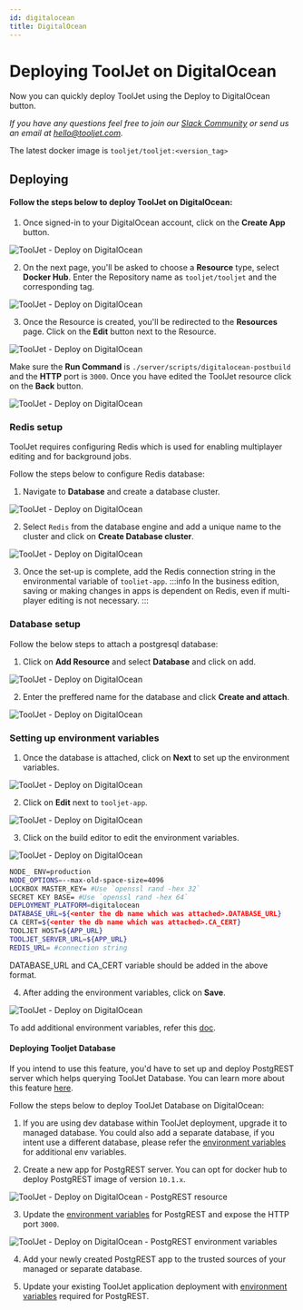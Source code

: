 ```yaml
---
id: digitalocean
title: DigitalOcean
---
```


# Deploying ToolJet on DigitalOcean

Now you can quickly deploy ToolJet using the Deploy to DigitalOcean button.

*If you have any questions feel free to join our [Slack Community](https://tooljet.com/slack) or send us an email at hello@tooljet.com.*

The latest docker image is `tooljet/tooljet:<version_tag>`

## Deploying

#### Follow the steps below to deploy ToolJet on DigitalOcean:

1. Once signed-in to your DigitalOcean account, click on the **Create App** button. 
  
  <div style={{textAlign: 'center'}}>

  <img className="screenshot-full" src="/img/setup/digitalocean/1.png" alt="ToolJet - Deploy on DigitalOcean" />

  </div>

2. On the next page, you'll be asked to choose a **Resource** type, select **Docker Hub**. Enter the Repository name as `tooljet/tooljet` and the corresponding tag.

  <div style={{textAlign: 'center'}}>

  <img className="screenshot-full" src="/img/setup/digitalocean/2.png" alt="ToolJet - Deploy on DigitalOcean" />

  </div>

3. Once the Resource is created, you'll be redirected to the **Resources** page. Click on the **Edit** button next to the Resource.

  <div style={{textAlign: 'center'}}>

  <img className="screenshot-full" src="/img/setup/digitalocean/3.png" alt="ToolJet - Deploy on DigitalOcean" />

  </div>
  
  Make sure the **Run Command** is `./server/scripts/digitalocean-postbuild` and the **HTTP** port is `3000`. Once you have edited the ToolJet resource click on the **Back** button.

  <div style={{textAlign: 'center'}}>

  <img className="screenshot-full" src="/img/setup/digitalocean/4.png" alt="ToolJet - Deploy on DigitalOcean" />

  </div>

### Redis setup

ToolJet requires configuring Redis which is used for enabling multiplayer editing and for background jobs.

Follow the steps below to configure Redis database:

1. Navigate to **Database** and create a database cluster.

  <div style={{textAlign: 'center'}}>

  <img className="screenshot-full" src="/img/setup/digitalocean/5.png" alt="ToolJet - Deploy on DigitalOcean" />

  </div>

2. Select `Redis` from the database engine and add a unique name to the cluster and click on **Create Database cluster**.

  <div style={{textAlign: 'center'}}>

  <img className="screenshot-full" src="/img/setup/digitalocean/6.png" alt="ToolJet - Deploy on DigitalOcean" />

  </div>

3. Once the set-up is complete, add the Redis connection string in the environmental variable of `tooliet-app`.
  :::info
  In the business edition, saving or making changes in apps is dependent on Redis, even if multi-player editing is not necessary.
  :::
  
### Database setup

Follow the below steps to attach a postgresql database:

1. Click on **Add Resource** and select **Database** and click on add.

  <div style={{textAlign: 'center'}}>

  <img className="screenshot-full" src="/img/setup/digitalocean/7.png" alt="ToolJet - Deploy on DigitalOcean" />

  </div>

2. Enter the preffered name for the database and click **Create and attach**.

  <div style={{textAlign: 'center'}}>

  <img className="screenshot-full" src="/img/setup/digitalocean/8.png" alt="ToolJet - Deploy on DigitalOcean" />

  </div>

### Setting up environment variables

1. Once the database is attached, click on **Next** to set up the environment variables.

  <div style={{textAlign: 'center'}}>

  <img className="screenshot-full" src="/img/setup/digitalocean/9.png" alt="ToolJet - Deploy on DigitalOcean" />

  </div>

2. Click on **Edit** next to `tooljet-app`.

  <div style={{textAlign: 'center'}}>

  <img className="screenshot-full" src="/img/setup/digitalocean/10.png" alt="ToolJet - Deploy on DigitalOcean" />

  </div>

3. Click on the build editor to edit the environment variables.

  <div style={{textAlign: 'center'}}>

  <img className="screenshot-full" src="/img/setup/digitalocean/11.png" alt="ToolJet - Deploy on DigitalOcean" />

  </div>

  ```bash
  NODE_ ENV=production
  NODE_OPTIONS=--max-old-space-size=4096
  LOCKBOX MASTER_KEY= #Use `openssl rand -hex 32`
  SECRET KEY BASE= #Use `openssl rand -hex 64`
  DEPLOYMENT_PLATFORM=digitalocean
  DATABASE_URL=${<enter the db name which was attached>.DATABASE_URL}
  CA CERT=${<enter the db name which was attached>.CA_CERT}
  TOOLJET HOST=${APP_URL} 
  TOOLJET_SERVER_URL=${APP_URL} 
  REDIS_URL= #connection string
  ```

  DATABASE_URL and CA_CERT variable should be added in the above format.

4. After adding the environment variables, click on **Save**.

  <div style={{textAlign: 'center'}}>

  <img className="screenshot-full" src="/img/setup/digitalocean/12.png" alt="ToolJet - Deploy on DigitalOcean" />

  </div>

  To add additional environment variables, refer this [doc](https://docs.tooljet.com/docs/setup/env-vars/).

#### Deploying Tooljet Database

If you intend to use this feature, you'd have to set up and deploy PostgREST server which helps querying ToolJet Database.
You can learn more about this feature [here](/docs/tooljet-database).

Follow the steps below to deploy ToolJet Database on DigitalOcean:

1. If you are using dev database within ToolJet deployment, upgrade it to managed database. You could also add a separate database, if you intent use a different database, please refer the [environment variables](/docs/setup/env-vars#tooljet-database-feature-enable--optional-) for additional env variables. 

2. Create a new app for PostgREST server. You can opt for docker hub to deploy PostgREST image of version `10.1.x`.

  <img className="screenshot-full" src="/img/setup/digitalocean/postgrest-build.png" alt="ToolJet - Deploy on DigitalOcean - PostgREST resource" />

3. Update the [environment variables](/docs/setup/env-vars#postgrest-server-optional) for PostgREST and expose the HTTP port `3000`.

  <img className="screenshot-full" src="/img/setup/digitalocean/postgrest-env.png" alt="ToolJet - Deploy on DigitalOcean - PostgREST environment variables" />

4. Add your newly created PostgREST app to the trusted sources of your managed or separate database.

5. Update your existing ToolJet application deployment with [environment variables](/docs/setup/env-vars#tooljet-database-feature-enable--optional-) required for PostgREST. 
